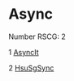<h1>Async</h1>

Number RSCG: 2

   1 [AsyncIt](/docs/AsyncIt)

   2 [HsuSgSync](/docs/HsuSgSync)
    